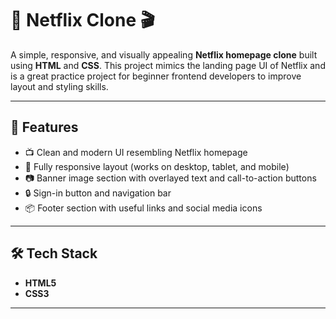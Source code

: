 # 🎥 Netflix Clone 🎬

A simple, responsive, and visually appealing **Netflix homepage clone** built using **HTML** and **CSS**. This project mimics the landing page UI of Netflix and is a great practice project for beginner frontend developers to improve layout and styling skills.

---

## 🚀 Features

- 📺 Clean and modern UI resembling Netflix homepage
- 🎨 Fully responsive layout (works on desktop, tablet, and mobile)
- 📷 Banner image section with overlayed text and call-to-action buttons
- 🔒 Sign-in button and navigation bar
- 📦 Footer section with useful links and social media icons

---

## 🛠️ Tech Stack

- **HTML5**
- **CSS3**

---
